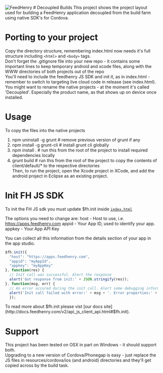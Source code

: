 ![FeedHenry](http://www.feedhenry.com/wp-content/themes/feedhenry/images/logo.gif) # Decoupled Builds
This project shows the project layout used for building a FeedHenry application decoupled from the build farm using native SDK's for Cordova.

# Porting to your project
Copy the directory structure, remembering index.html now needs it's full structure including `<html>` and `<body>` tags.  
Don't forget the .gitignore file into your new repo - it contains some important lines to keep temporary android and xcode files, along with the WWW directories of both projects out of the repo  
You'll need to include the feedhenry JS SDK and init it, as in index.html - remember to switch to targeting live cloud code in release (see index.html). You might want to rename the native projects - at the moment it's called 'Decoupled'. Especially the product name, as that shows up on device once installed.  

# Usage
To copy the files into the native projects  
1.  npm uninstall -g grunt # remove previous version of grunt if any  
2.  npm install -g grunt-cli # install grunt cli globally  
3.  npm install . # run this from the root of the project to install required dependencies locally  
4.  grunt build # run this from the root of the project to copy the contents of client/default/* to the respective directories  
Then, to run the project, open the Xcode project in XCode, and add the android project in Eclipse as an existing project.  

# Init FH JS SDK
To init the FH JS sdk you must update $fh.init inside [`index.html`](https://github.com/learnhenry/Decoupled-Client/blob/master/client/default/index.html)  

The options you need to change are:
host - Host to use, i.e. https://apps.feedhenry.com
appid - Your App ID, used to identify your app.
appkey - Your App API Key  

You can collect all this information from the details section of your app in the app studio.  

```javascript
$fh.init({
  "host": "https://apps.feedhenry.com",
  "appid": "myAppId",
  "appkey": "myAppKey"
}, function(res) {
  // Init call was successful. Alert the response
  alert('Got response from init:' + JSON.stringify(res));
}, function(msg, err) {
  // An error occured during the init call. Alert some debugging information
  alert('Init call failed with error:' + msg + '. Error properties:' + JSON.stringify(err));
  });
```

To read more about $fh.init please vist
[our docs site](http://docs.feedhenry.com/v2/api_js_client_api.html#$fh.init).

# Support
This project has been tested on OSX in part on Windows - it should support both.  
Upgrading to a new version of Cordova/Phonegap is easy - just replace the JS files in resources/cordova/ios (and android) directories and they'll get copied across by the build task.   
